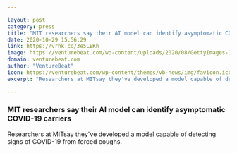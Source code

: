 ```yaml
---

layout: post
category: press
title: "MIT researchers say their AI model can identify asymptomatic COVID-19 carriers"
date: 2020-10-29 15:56:29
link: https://vrhk.co/3e5LEKh
image: https://venturebeat.com/wp-content/uploads/2020/08/GettyImages-1241738009-e1599840312418.jpg?w=1200&strip=all
domain: venturebeat.com
author: "VentureBeat"
icon: https://venturebeat.com/wp-content/themes/vb-news/img/favicon.ico
excerpt: "Researchers at MITsay they've developed a model capable of detecting signs of COVID-19 from forced coughs."

---
```


### MIT researchers say their AI model can identify asymptomatic COVID-19 carriers

Researchers at MITsay they've developed a model capable of detecting signs of COVID-19 from forced coughs.